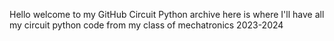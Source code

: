Hello welcome to my GitHub Circuit Python archive here is where I'll have all my circuit python code from my class of mechatronics 2023-2024 
